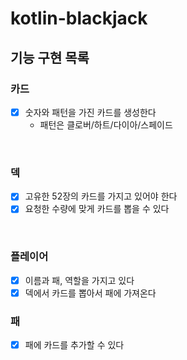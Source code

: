 # kotlin-blackjack


## 기능 구현 목록

### 카드
- [x] 숫자와 패턴을 가진 카드를 생성한다
  - 패턴은 클로버/하트/다이아/스페이드

<br>

### 덱
- [x] 고유한 52장의 카드를 가지고 있어야 한다
- [x] 요청한 수량에 맞게 카드를 뽑을 수 있다

<br>

### 플레이어
- [x] 이름과 패, 역할을 가지고 있다
- [x] 덱에서 카드를 뽑아서 패에 가져온다

### 패
- [x] 패에 카드를 추가할 수 있다